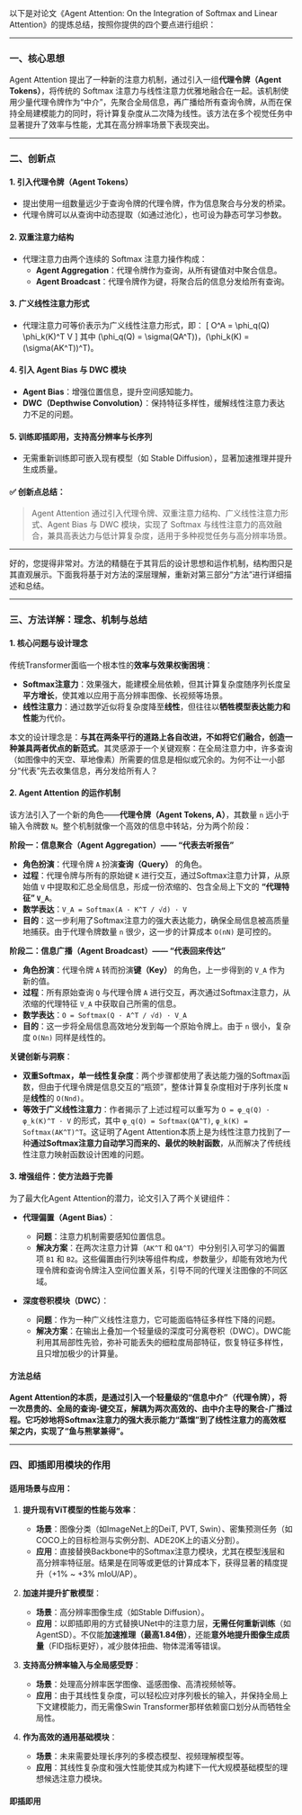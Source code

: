 以下是对论文《Agent Attention: On the Integration of Softmax and Linear Attention》的提炼总结，按照你提供的四个要点进行组织：

---

### 一、核心思想

Agent Attention 提出了一种新的注意力机制，通过引入一组**代理令牌（Agent Tokens）**，将传统的 Softmax 注意力与线性注意力优雅地融合在一起。该机制使用少量代理令牌作为“中介”，先聚合全局信息，再广播给所有查询令牌，从而在保持全局建模能力的同时，将计算复杂度从二次降为线性。该方法在多个视觉任务中显著提升了效率与性能，尤其在高分辨率场景下表现突出。

---

### 二、创新点

#### 1. **引入代理令牌（Agent Tokens）**
- 提出使用一组数量远少于查询令牌的代理令牌，作为信息聚合与分发的桥梁。
- 代理令牌可以从查询中动态提取（如通过池化），也可设为静态可学习参数。

#### 2. **双重注意力结构**
- 代理注意力由两个连续的 Softmax 注意力操作构成：
  - **Agent Aggregation**：代理令牌作为查询，从所有键值对中聚合信息。
  - **Agent Broadcast**：代理令牌作为键，将聚合后的信息分发给所有查询。

#### 3. **广义线性注意力形式**
- 代理注意力可等价表示为广义线性注意力形式，即：
  \[
  O^A = \phi_q(Q) \phi_k(K)^T V
  \]
  其中 \(\phi_q(Q) = \sigma(QA^T)\)，\(\phi_k(K) = (\sigma(AK^T))^T\)。

#### 4. **引入 Agent Bias 与 DWC 模块**
- **Agent Bias**：增强位置信息，提升空间感知能力。
- **DWC（Depthwise Convolution）**：保持特征多样性，缓解线性注意力表达力不足的问题。

#### 5. **训练即插即用，支持高分辨率与长序列**
- 无需重新训练即可嵌入现有模型（如 Stable Diffusion），显著加速推理并提升生成质量。

#### ✅ 创新点总结：
> Agent Attention 通过引入代理令牌、双重注意力结构、广义线性注意力形式、Agent Bias 与 DWC 模块，实现了 Softmax 与线性注意力的高效融合，兼具高表达力与低计算复杂度，适用于多种视觉任务与高分辨率场景。

---

好的，您提得非常对。方法的精髓在于其背后的设计思想和运作机制，结构图只是其直观展示。下面我将基于对方法的深层理解，重新对第三部分“方法”进行详细描述和总结。

---

### 三、方法详解：理念、机制与总结

#### 1. 核心问题与设计理念

传统Transformer面临一个根本性的**效率与效果权衡困境**：
- **Softmax注意力**：效果强大，能建模全局依赖，但其计算复杂度随序列长度呈**平方增长**，使其难以应用于高分辨率图像、长视频等场景。
- **线性注意力**：通过数学近似将复杂度降至**线性**，但往往以**牺牲模型表达能力和性能**为代价。

本文的设计理念是：**与其在两条平行的道路上各自改进，不如将它们融合，创造一种兼具两者优点的新范式**。其灵感源于一个关键观察：在全局注意力中，许多查询（如图像中的天空、草地像素）所需要的信息是相似或冗余的。为何不让一小部分“代表”先去收集信息，再分发给所有人？

#### 2. Agent Attention 的运作机制

该方法引入了一个新的角色——**代理令牌（Agent Tokens, A）**，其数量 `n` 远小于输入令牌数 `N`。整个机制就像一个高效的信息中转站，分为两个阶段：

**阶段一：信息聚合（Agent Aggregation）—— “代表去听报告”**
- **角色扮演**：代理令牌 `A` 扮演**查询（Query）** 的角色。
- **过程**：代理令牌与所有的原始键 `K` 进行交互，通过Softmax注意力计算，从原始值 `V` 中提取和汇总全局信息，形成一份浓缩的、包含全局上下文的 **“代理特征” `V_A`**。
- **数学表达**：`V_A = Softmax(A · K^T / √d) · V`
- **目的**：这一步利用了Softmax注意力的强大表达能力，确保全局信息被高质量地捕获。由于代理令牌数量 `n` 很少，这一步的计算成本 `O(nN)` 是可控的。

**阶段二：信息广播（Agent Broadcast）—— “代表回来传达”**

- **角色扮演**：代理令牌 `A` 转而扮演**键（Key）** 的角色，上一步得到的 `V_A` 作为新的值。
- **过程**：所有原始查询 `Q` 与代理令牌 `A` 进行交互，再次通过Softmax注意力，从浓缩的代理特征 `V_A` 中获取自己所需的信息。
- **数学表达**：`O = Softmax(Q · A^T / √d) · V_A`
- **目的**：这一步将全局信息高效地分发到每一个原始令牌上。由于 `n` 很小，复杂度 `O(Nn)` 同样是线性的。

**关键创新与洞察**：
- **双重Softmax，单一线性复杂度**：两个步骤都使用了表达能力强的Softmax函数，但由于代理令牌是信息交互的“瓶颈”，整体计算复杂度相对于序列长度 `N` 是**线性**的 `O(Nnd)`。
- **等效于广义线性注意力**：作者揭示了上述过程可以重写为 `O = φ_q(Q) · φ_k(K)^T · V` 的形式，其中 `φ_q(Q) = Softmax(QA^T)`, `φ_k(K) = Softmax(AK^T)^T`。这证明了Agent Attention本质上是为线性注意力找到了一种**通过Softmax注意力自动学习而来的、最优的映射函数**，从而解决了传统线性注意力映射函数设计困难的问题。

#### 3. 增强组件：使方法趋于完善

为了最大化Agent Attention的潜力，论文引入了两个关键组件：

- **代理偏置（Agent Bias）**：
  - **问题**：注意力机制需要感知位置信息。
  - **解决方案**：在两次注意力计算（`AK^T` 和 `QA^T`）中分别引入可学习的偏置项 `B1` 和 `B2`。这些偏置由行列块等组件构成，参数量少，却能有效地为代理令牌和查询令牌注入空间位置关系，引导不同的代理关注图像的不同区域。

- **深度卷积模块（DWC）**：
  - **问题**：作为一种广义线性注意力，它可能面临特征多样性下降的问题。
  - **解决方案**：在输出上叠加一个轻量级的深度可分离卷积（DWC）。DWC能利用其局部性先验，弥补可能丢失的细粒度局部特征，恢复特征多样性，且只增加极少的计算量。

#### 方法总结

**Agent Attention的本质，是通过引入一个轻量级的“信息中介”（代理令牌），将一次昂贵的、全局的查询-键交互，解耦为两次高效的、由中介主导的聚合-广播过程。它巧妙地将Softmax注意力的强大表示能力“蒸馏”到了线性注意力的高效框架之内，实现了“鱼与熊掌兼得”。**

---

### 四、即插即用模块的作用

#### 适用场景与应用：

1.  **提升现有ViT模型的性能与效率**：
    - **场景**：图像分类（如ImageNet上的DeiT, PVT, Swin）、密集预测任务（如COCO上的目标检测与实例分割、ADE20K上的语义分割）。
    - **应用**：直接替换Backbone中的Softmax注意力模块，尤其在模型浅层和高分辨率特征层。结果是在同等或更低的计算成本下，获得显著的精度提升（+1% ~ +3% mIoU/AP）。

2.  **加速并提升扩散模型**：
    - **场景**：高分辨率图像生成（如Stable Diffusion）。
    - **应用**：以即插即用的方式替换UNet中的注意力层，**无需任何重新训练**（如AgentSD）。不仅能**加速推理（最高1.84倍）**，还能**意外地提升图像生成质量**（FID指标更好），减少肢体扭曲、物体混淆等错误。

3.  **支持高分辨率输入与全局感受野**：
    - **场景**：处理高分辨率医学图像、遥感图像、高清视频帧等。
    - **应用**：由于其线性复杂度，可以轻松应对序列极长的输入，并保持全局上下文建模能力，而无需像Swin Transformer那样依赖窗口划分从而牺牲全局性。

4.  **作为高效的通用基础模块**：
    - **场景**：未来需要处理长序列的多模态模型、视频理解模型等。
    - **应用**：其线性复杂度和强大性能使其成为构建下一代大规模基础模型的理想候选注意力模块。

#### 即插即用
```python

```
